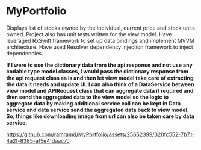 # MyPortfolio
Displays list of stocks owned by the individual, current price and stock units owned.
Project also has unit tests written for the view model.
Have leveraged RxSwift framework to set up data bindings and implement MVVM architecture.
Have used Resolver dependency injection framework to inject dependencies.


**If I were to use the dictionary data from the api response and not use any codable type model classes, I would pass the dictionary response from the api request class as is and then let view model take care of extracting the data it needs and update UI. I can also think of a DataService between view model and APIRequest class that can aggregate data if required and then send the aggregated data to the view model so the logic to aggregate data by making additional service call can be kept in Data service and data service send the aggregated data back to view model. So, things like downloading image from url can also be taken care by data service.**


https://github.com/ramramd/MyPortfolio/assets/25652399/320fc552-7b71-4a2f-8385-af5e4fdaac7c

